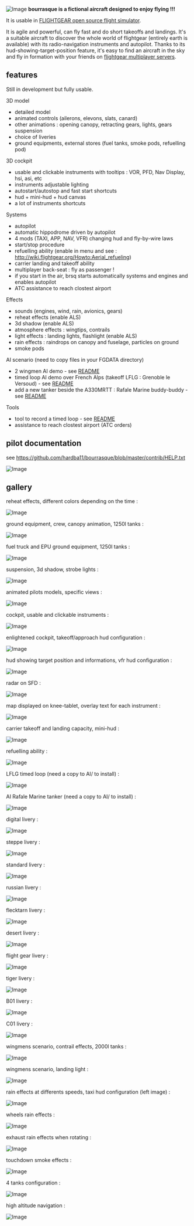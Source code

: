 <!--
markdown README.md > md.html ; cat {hd.inc,md,ft.inc}.html > github.html
-->

![Image](http://i.imgur.com/BJtiZIH.png)
**bourrasque is a fictional aircraft designed to enjoy flying !!!**

It is usable in [FLIGHTGEAR open source flight simulator](http://www.flightgear.org).

It is agile and powerful, can fly fast and do short takeoffs and landings.
It's a suitable aircraft to discover the whole world of flightgear (entirely earth is available) with its radio-navigation instruments and autopilot.
Thanks to its hud-showing-target-position feature, it's easy to find an aircraft in the sky and fly in formation with your friends on [flightgear multiplayer servers](http://mpmap02.flightgear.org/).

## features
Still in development but fully usable.

3D model
- detailed model
- animated controls (ailerons, elevons, slats, canard)
- other animations : opening canopy, retracting gears, lights, gears suspension
- choice of liveries
- ground equipments, external stores (fuel tanks, smoke pods, refuelling pod)

3D cockpit
- usable and clickable instruments with tooltips : VOR, PFD, Nav Display, hsi, asi, etc
- instruments adjustable lighting
- autostart/autostop and fast start shortcuts
- hud + mini-hud + hud canvas
- a lot of instruments shortcuts

Systems
- autopilot
- automatic hippodrome driven by autopilot
- 4 mods (TAXI, APP, NAV, VFR) changing hud and fly-by-wire laws
- start/stop procedure
- refuelling ability (enable in menu and see : http://wiki.flightgear.org/Howto:Aerial_refueling)
- carrier landing and takeoff ability
- multiplayer back-seat : fly as passenger !
- if you start in the air, brsq starts automatically systems and engines and enables autopilot
- ATC assistance to reach clostest airport

Effects
- sounds (engines, wind, rain, avionics, gears)
- reheat effects (enable ALS)
- 3d shadow (enable ALS)
- atmosphere effects : wingtips, contrails
- light effects : landing lights, flashlight (enable ALS)
- rain effects : raindrops on canopy and fuselage, particles on ground
- smoke pods

AI scenario (need to copy files in your FGDATA directory)
- 2 wingmen AI demo - see [README](https://github.com/hardba11/bourrasque/blob/master/ai/README-wingmen.txt)
- timed loop AI demo over French Alps (takeoff LFLG : Grenoble le Versoud) - see [README](https://github.com/hardba11/bourrasque/blob/master/ai/README-timed-loop.txt)
- add a new tanker beside the A330MRTT : Rafale Marine buddy-buddy - see [README](https://github.com/hardba11/bourrasque/blob/master/ai/README-tanker-rafale-marine.txt)

Tools
- tool to record a timed loop - see [README](https://github.com/hardba11/bourrasque/blob/master/tools/trace-loop/README.txt)
- assistance to reach clostest airport (ATC orders)


## pilot documentation

see https://github.com/hardba11/bourrasque/blob/master/contrib/HELP.txt

![Image](http://i.imgur.com/Texfhr3.gif)

## gallery

reheat effects, different colors depending on the time :

![Image](http://i.imgur.com/4IjCBz8.png)

ground equipment, crew, canopy animation, 1250l tanks :

![Image](http://i.imgur.com/GcW1Q70.png)

fuel truck and EPU ground equipment, 1250l tanks :

![Image](http://i.imgur.com/KHg7CUz.png)

suspension, 3d shadow, strobe lights :

![Image](http://i.imgur.com/38X5OPu.png)

animated pilots models, specific views :

![Image](http://i.imgur.com/i0gDhpN.png)

cockpit, usable and clickable instruments :

![Image](http://i.imgur.com/vxeYFrq.png)

enlightened cockpit, takeoff/approach hud configuration :

![Image](http://i.imgur.com/Uc8TrPp.png)

hud showing target position and informations, vfr hud configuration :

![Image](http://i.imgur.com/fnMhXxE.png)

radar on SFD :

![Image](http://i.imgur.com/ifILq7h.png)

map displayed on knee-tablet, overlay text for each instrument :

![Image](http://i.imgur.com/wyg5tS6.png)

carrier takeoff and landing capacity, mini-hud :

![Image](http://i.imgur.com/RbwwA3M.png)

refuelling ability :

![Image](http://i.imgur.com/VrMoNWV.png)

LFLG timed loop (need a copy to AI/ to install) :

![Image](http://i.imgur.com/hd3LKso.png)

AI Rafale Marine tanker (need a copy to AI/ to install) :

![Image](http://i.imgur.com/dRmWRNU.png)

digital livery :

![Image](http://i.imgur.com/eLH2UKu.png)

steppe livery :

![Image](http://i.imgur.com/WBxkgGY.png)

standard livery :

![Image](http://i.imgur.com/eJdURzL.png)

russian livery :

![Image](http://i.imgur.com/q173hjc.png)

flecktarn livery :

![Image](http://i.imgur.com/Eq5waUG.png)

desert livery :

![Image](http://i.imgur.com/UkyhrAb.png)

flight gear livery :

![Image](http://i.imgur.com/n13LXzK.png)

tiger livery :

![Image](http://i.imgur.com/aPbeYro.png)

B01 livery :

![Image](http://i.imgur.com/rDbDqhg.png)

C01 livery :

![Image](http://i.imgur.com/zO8a4Ht.png)

wingmens scenario, contrail effects, 2000l tanks :

![Image](http://i.imgur.com/SP9jPdX.png)

wingmens scenario, landing light :

![Image](http://i.imgur.com/01Glvac.png)

rain effects at differents speeds, taxi hud configuration (left image) :

![Image](http://i.imgur.com/x6LSRkX.png)

wheels rain effects :

![Image](http://i.imgur.com/5M5ORu5.png)

exhaust rain effects when rotating :

![Image](http://i.imgur.com/btLqZXL.png)

touchdown smoke effects :

![Image](http://i.imgur.com/rwAqjdz.png)

4 tanks configuration :

![Image](http://i.imgur.com/BVkJ6aO.png)

high altitude navigation :

![Image](http://i.imgur.com/oxHM3aQ.png)
